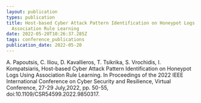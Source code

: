 ```yaml
---
layout: publication
types: publication
title: Host-based Cyber Attack Pattern Identification on Honeypot Logs Using
  Association Rule Learning
date: 2022-05-20T10:26:37.285Z
tags: conference_publications
publication_date: 2022-05-20
---
```

<!--StartFragment-->

A. Papoutsis, C. Iliou, D. Kavallieros, T. Tsikrika, S. Vrochidis, I. Kompatsiaris, Host-based Cyber Attack Pattern Identification on Honeypot Logs Using Association Rule Learning. In Proceedings of the 2022 IEEE International Conference on Cyber Security and Resilience, Virtual Conference, 27-29 July,2022, pp. 50-55, doi:10.1109/CSR54599.2022.9850317.

<!--EndFragment-->